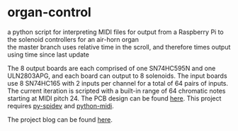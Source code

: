 # organ-control
a python script for interpreting MIDI files for output from a Raspberry Pi to the solenoid controllers for an air-horn organ  
the master branch uses relative time in the scroll, and therefore times output using time since last update

The 8 output boards are each comprised of one SN74HC595N and one ULN2803APG, and each board can output to 8 solenoids. The input boards use 8 SN74HC165 with 2 inputs per channel for a total of 64 pairs of inputs. The current iteration is scripted with a built-in range of 64 chromatic notes starting at MIDI pitch 24. The PCB design can be found [here](https://oshpark.com/shared_projects/iThMdQEp). This project requires [py-spidev](https://github.com/doceme/py-spidev) and [python-midi](https://github.com/vishnubob/python-midi/tree/feature/python3).

The project blog can be found [here](https://diwhyorgan.hedler.info).
